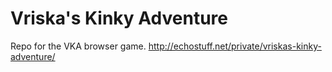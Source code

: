 # Vriska's Kinky Adventure
Repo for the VKA browser game.
http://echostuff.net/private/vriskas-kinky-adventure/
